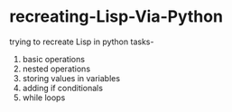 # recreating-Lisp-Via-Python
trying to recreate Lisp in python
tasks-
1. basic operations
2. nested operations
3. storing values in variables
4. adding if conditionals
5. while loops
